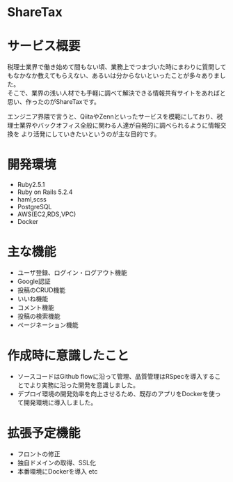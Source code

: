 # ShareTax
# サービス概要

税理士業界で働き始めて間もない頃、業務上でつまづいた時にまわりに質問してもなかなか教えてもらえない、あるいは分からないといったことが多々ありました。　　　　　　　　　　　　　　　　　　　　　　　　　　　　　　　　　　　　　　　　　　　　　　　　　　　　　　　　　　　　　　　　　　　　　　　　　　　　　　　　　　　　　
そこで、業界の浅い人材でも手軽に調べて解決できる情報共有サイトをあればと思い、作ったのがShareTaxです。

エンジニア界隈で言うと、QiitaやZennといったサービスを模範にしており、税理士業界やバックオフィス全般に関わる人達が自発的に調べられるように情報交換を
より活発にしていきたいというのが主な目的です。

# 開発環境

* Ruby2.5.1
* Ruby on Rails 5.2.4
* haml,scss
* PostgreSQL
* AWS(EC2,RDS,VPC)
* Docker

# 主な機能

* ユーザ登録、ログイン・ログアウト機能
* Google認証
* 投稿のCRUD機能
* いいね機能
* コメント機能
* 投稿の検索機能
* ページネーション機能

# 作成時に意識したこと
* ソースコードはGithub flowに沿って管理、品質管理はRSpecを導入することでより実務に沿った開発を意識しました。
* デプロイ環境の開発効率を向上させるため、既存のアプリをDockerを使って開発環境に導入しました。

# 拡張予定機能
* フロントの修正
* 独自ドメインの取得、SSL化
* 本番環境にDockerを導入 etc
